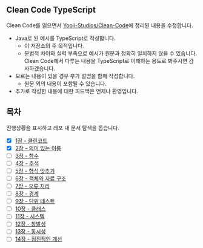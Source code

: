 ## Clean Code TypeScript

Clean Code를 읽으면서 [Yooii-Studios/Clean-Code](https://github.com/Yooii-Studios/Clean-Code)에 정리된 내용을 수정합니다.

* Java로 된 예시를 TypeScript로 작성합니다.
    * 이 저장소의 주 목적입니다.
    * 문법적 차이와 실력 부족으로 예시가 원문과 정확히 일치하지 않을 수 있습니다. Clean Code에서 다루는 내용을 TypeScript로 이해하는 용도로 봐주시면 감사하겠습니다.
* 모르는 내용이 있을 경우 부가 설명을 함께 작성합니다.
    * 원문 외의 내용이 포함될 수 있습니다.
* 추가로 작성한 내용에 대한 피드백은 언제나 환영입니다.

## 목차

진행상황을 표시하고 레포 내 문서 탐색을 돕습니다.

* [X] [1장 - 클린코드](https://github.com/crackyachae/Clean-Code-ts/blob/master/Chapter%2001%20-%20깨끗한%20코드.md)
* [X] [2장 - 의미 있는 이름](https://github.com/crackyachae/Clean-Code-ts/blob/master/Chapter%2002%20-%20의미%20있는%20이름.md)  
* [ ] [3장 - 함수](https://github.com/crackyachae/Clean-Code-ts/blob/master/Chapter%2003%20-%20함수.md)  
* [ ] [4장 - 주석](https://github.com/crackyachae/Clean-Code-ts/blob/master/Chapter%2004%20-%20주석.md)  
* [ ] [5장 - 형식 맞추기](https://github.com/crackyachae/Clean-Code-ts/blob/master/Chapter%2005%20-%20형식%20맞추기.md)  
* [ ] [6장 - 객체와 자료 구조](https://github.com/crackyachae/Clean-Code-ts/blob/master/Chapter%2006%20-%20객체와%20자료%20구조.md)  
* [ ] [7장 - 오류 처리](https://github.com/crackyachae/Clean-Code-ts/blob/master/Chapter%2007%20-%20에러%20핸들링.md)  
* [ ] [8장 - 경계](https://github.com/crackyachae/Clean-Code-ts/blob/master/Chapter%2008%20-%20경계.md)  
* [ ] [9장 - 단위 테스트](https://github.com/crackyachae/Clean-Code-ts/blob/master/Chapter%2009%20-%20단위%20테스트.md)  
* [ ] [10장 - 클래스](https://github.com/crackyachae/Clean-Code-ts/blob/master/Chapter%2010%20-%20클래스.md)  
* [ ] [11장 - 시스템](https://github.com/crackyachae/Clean-Code-ts/blob/master/Chapter%2011%20-%20시스템.md)  
* [ ] [12장 - 창발성](https://github.com/crackyachae/Clean-Code-ts/blob/master/Chapter%2012%20-%20창발성.md)  
* [ ] [13장 - 동시성](https://github.com/crackyachae/Clean-Code-ts/blob/master/Chapter%2013%20-%20동시성.md)  
* [ ] [14장 - 점진적인 개선](https://github.com/crackyachae/Clean-Code-ts/blob/master/Chapter%2014%20-%20점진적인%20개선.md)  
